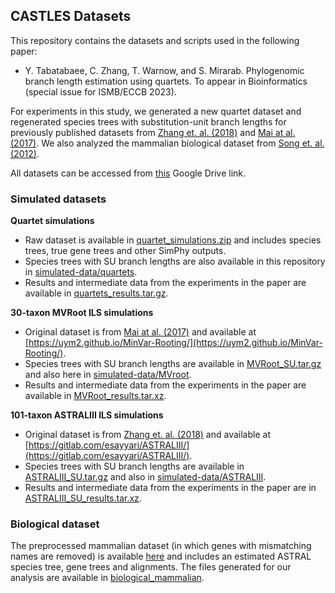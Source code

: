 ## CASTLES Datasets

This repository contains the datasets and scripts used in the following paper:

- Y. Tabatabaee, C. Zhang, T. Warnow, and S. Mirarab. Phylogenomic branch length estimation using quartets. To appear in Bioinformatics (special issue for ISMB/ECCB 2023).

For experiments in this study, we generated a new quartet dataset and regenerated species trees with substitution-unit branch lengths for previously published datasets from [Zhang et. al. (2018)](https://bmcbioinformatics.biomedcentral.com/articles/10.1186/s12859-018-2129-y) and [Mai at al. (2017)](https://journals.plos.org/plosone/article?id=10.1371/journal.pone.0182238). We also analyzed the mammalian biological dataset from [Song et. al. (2012)](https://www.pnas.org/doi/full/10.1073/pnas.1211733109).

All datasets can be accessed from [this](https://drive.google.com/drive/folders/1Crzn_H-8m9WWr8WuZ_E2DQx0Cx2QXQJF?usp=share_link) Google Drive link.

### Simulated datasets

**Quartet simulations**

- Raw dataset is available in [quartet_simulations.zip](https://drive.google.com/file/d/1fippeUuJi0itJOYSSIlsd7D4hz6tl6aB/view?usp=share_link) and includes species trees, true gene trees and other SimPhy outputs.
- Species trees with SU branch lengths are also available in this repository in [simulated-data/quartets](https://github.com/ytabatabaee/CASTLES-paper/tree/main/data/quartets).
- Results and intermediate data from the experiments in the paper are available in [quartets_results.tar.gz](https://drive.google.com/file/d/1EZC5WfN49ee8K-DJxoPdGFVUiQSh_fjm/view?usp=share_link).

**30-taxon MVRoot ILS simulations**
- Original dataset is from [Mai at al. (2017)](https://journals.plos.org/plosone/article?id=10.1371/journal.pone.0182238) and available at [https://uym2.github.io/MinVar-Rooting/](https://uym2.github.io/MinVar-Rooting/).
- Species trees with SU branch lengths are available in [MVRoot_SU.tar.gz](https://drive.google.com/file/d/1YiACTW3HIXyIXeBJrHxstp6d6bKk9E6V/view?usp=share_link) and also here in [simulated-data/MVroot](https://github.com/ytabatabaee/SU-branch-length/tree/main/data/MVroot).
- Results and intermediate data from the experiments in the paper are available in [MVRoot_results.tar.xz](https://drive.google.com/file/d/1FEfksJt743C1Hzy8NpaDLSwhbvIlXwNb/view?usp=share_link).

**101-taxon ASTRALIII ILS simulations**
- Original dataset is from [Zhang et. al. (2018)](https://bmcbioinformatics.biomedcentral.com/articles/10.1186/s12859-018-2129-y) and available at [https://gitlab.com/esayyari/ASTRALIII/](https://gitlab.com/esayyari/ASTRALIII/).
- Species trees with SU branch lengths are available in [ASTRALIII_SU.tar.gz](https://drive.google.com/file/d/1Icy9Mg0KhCB-1U0Fp7KPBL4QVF2UI_Cx/view?usp=share_link) and also in [simulated-data/ASTRALIII](https://github.com/ytabatabaee/CASTLES-paper/tree/main/data/ASTRALIII).
- Results and intermediate data from the experiments in the paper are in [ASTRALIII_SU_results.tar.xz](https://drive.google.com/file/d/13ZrOhOliKCEpXebBlMg01WlRTGmnCXza/view?usp=share_link).

### Biological dataset
The preprocessed mammalian dataset (in which genes with mismatching names are removed) is available [here](https://drive.google.com/drive/folders/0B0lcoFFOYQf8SlZvQmlOSkFJaEE?resourcekey=0-ClOa-cr-C3TeBWQlQuxmZw) and includes an estimated ASTRAL species tree, gene trees and alignments. The files generated for our analysis are available in [biological_mammalian](https://github.com/ytabatabaee/CASTLES-paper/tree/main/biological_mammalian).
